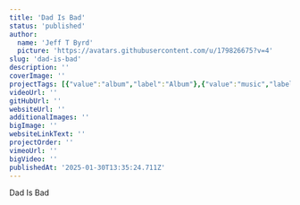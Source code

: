 ```yaml
---
title: 'Dad Is Bad'
status: 'published'
author:
  name: 'Jeff T Byrd'
  picture: 'https://avatars.githubusercontent.com/u/179826675?v=4'
slug: 'dad-is-bad'
description: ''
coverImage: ''
projectTags: [{"value":"album","label":"Album"},{"value":"music","label":"Music"}]
videoUrl: ''
gitHubUrl: ''
websiteUrl: ''
additionalImages: ''
bigImage: ''
websiteLinkText: ''
projectOrder: ''
vimeoUrl: ''
bigVideo: ''
publishedAt: '2025-01-30T13:35:24.711Z'
---
```


Dad Is Bad
